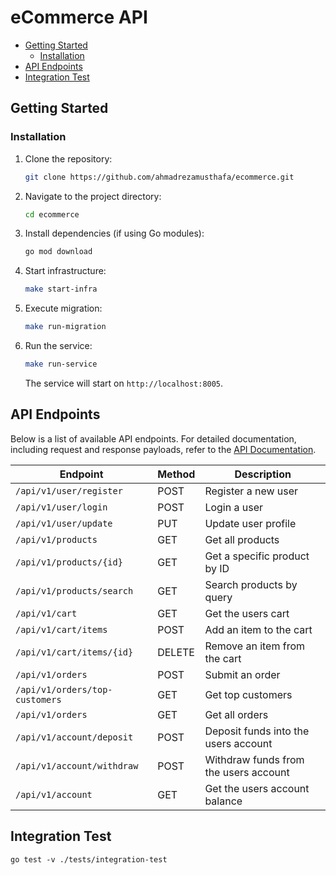 # eCommerce API
- [Getting Started](#getting-started)
  - [Installation](#database-migration)
- [API Endpoints](#api-endpoints)
- [Integration Test](#integration-test)

## Getting Started
### Installation

1. Clone the repository:
   ```bash
   git clone https://github.com/ahmadrezamusthafa/ecommerce.git
   ```
2. Navigate to the project directory:
   ```bash
   cd ecommerce
   ```
3. Install dependencies (if using Go modules):
   ```bash
   go mod download
   ```
4. Start infrastructure:
   ```bash
   make start-infra
   ```
5. Execute migration:
   ```bash
   make run-migration
   ```
6. Run the service:
   ```bash
   make run-service
   ```
   The service will start on `http://localhost:8005`.

## API Endpoints

Below is a list of available API endpoints. For detailed documentation, including request and response payloads, refer to the [API Documentation](https://documenter.getpostman.com/view/7913952/2sAYdcqXVz).

| **Endpoint**                     | **Method** | **Description**                       |
|----------------------------------|------------|---------------------------------------|
| `/api/v1/user/register`          | POST       | Register a new user                   |
| `/api/v1/user/login`             | POST       | Login a user                          |
| `/api/v1/user/update`            | PUT        | Update user profile                   |
| `/api/v1/products`               | GET        | Get all products                      |
| `/api/v1/products/{id}`          | GET        | Get a specific product by ID          |
| `/api/v1/products/search`        | GET        | Search products by query              |
| `/api/v1/cart`                   | GET        | Get the users cart                    |
| `/api/v1/cart/items`             | POST       | Add an item to the cart               |
| `/api/v1/cart/items/{id}`        | DELETE     | Remove an item from the cart          |
| `/api/v1/orders`                 | POST       | Submit an order                       |
| `/api/v1/orders/top-customers`   | GET        | Get top customers                     |
| `/api/v1/orders`                 | GET        | Get all orders                        |
| `/api/v1/account/deposit`        | POST       | Deposit funds into the users account  |
| `/api/v1/account/withdraw`       | POST       | Withdraw funds from the users account |
| `/api/v1/account`                | GET        | Get the users account balance         |

## Integration Test
```
go test -v ./tests/integration-test
```